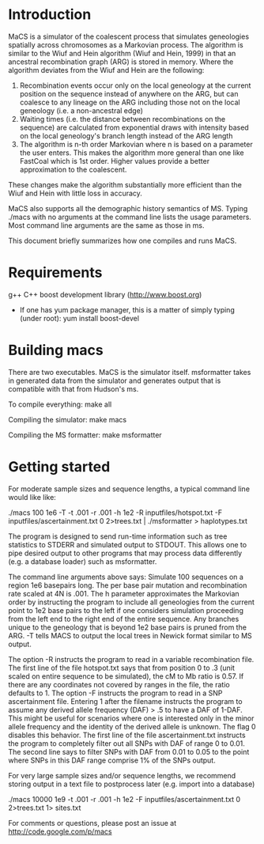 # Introduction #

MaCS is a simulator of the coalescent process that simulates geneologies spatially across chromosomes as a Markovian process.  The algorithm is similar to the Wiuf and Hein algorithm (Wiuf and Hein, 1999) in that an ancestral recombination graph (ARG) is stored in memory.  Where the algorithm deviates from the Wiuf and Hein are the following:

1) Recombination events occur only on the local geneology at the current position on the sequence instead of anywhere on the ARG, but can coalesce to any lineage on the ARG including those not on the local geneology (i.e. a non-ancestral edge)
2) Waiting times (i.e. the distance between recombinations on the sequence) are calculated from exponential draws with intensity based on the local geneology's branch length instead of the ARG length
3) The algorithm is n-th order Markovian where n is based on a parameter the user enters.  This makes the algorithm more general than one like FastCoal which is 1st order. Higher values provide a better approximation to the coalescent.

These changes make the algorithm substantially more efficient than the Wiuf and Hein with little loss in accuracy.

MaCS also supports all the demographic history semantics of MS.  Typing ./macs with no arguments at the command line lists the usage parameters.  Most command line arguments are the same as those in ms.

This document briefly summarizes how one compiles and runs MaCS.

# Requirements #

g++
C++ boost development library (http://www.boost.org)
- If one has yum package manager, this is a matter of simply typing (under root):
yum install boost-devel

# Building macs #

There are two executables.  MaCS is the simulator itself.  msformatter takes in generated data from the simulator and generates output that is compatible with that from Hudson's ms.

To compile everything:
make all

Compiling the simulator:
make macs

Compiling the MS formatter:
make msformatter

# Getting started #

For moderate sample sizes and sequence lengths,  a typical command line would like like:

./macs 100 1e6 -T -t .001 -r .001 -h 1e2 -R inputfiles/hotspot.txt -F inputfiles/ascertainment.txt 0 2>trees.txt | ./msformatter > haplotypes.txt

The program is designed to send run-time information such as tree statistics to STDERR and simulated output to STDOUT.  This allows one to pipe desired output to other programs that may process data differently (e.g. a database loader) such as msformatter.

The command line arguments above says:
Simulate 100 sequences on a region 1e6 basepairs long.  The per base pair mutation and recombination rate scaled at 4N is .001.  The h parameter approximates the Markovian order by instructing the program to include all geneologies from the current point to 1e2 base pairs to the left if one considers simulation proceeding from the left end to the right end of the entire sequence.  Any branches unique to the geneology that is beyond 1e2 base pairs is pruned from the ARG. -T tells MACS to output the local trees in Newick format similar to MS output.

The option -R instructs the program to read in a variable recombination file.  The first line of the file hotspot.txt says that from position 0 to .3 (unit scaled on entire sequence to be simulated), the cM to Mb ratio is 0.57. If there are any coordinates not covered by ranges in the file, the ratio defaults to 1.
The option -F instructs the program to read in a SNP ascertainment file.  Entering 1 after the filename instructs the program to assume any derived allele frequency (DAF) > .5 to have a DAF of 1-DAF.  This might be useful for scenarios where one is interested only in the minor allele frequency and the identity of the derived allele is unknown.  The flag 0 disables this behavior.  The first line of the file ascertainment.txt instructs the program to completely filter out all SNPs with DAF of range 0 to 0.01.  The second line says to filter SNPs with DAF from 0.01 to 0.05 to the point where SNPs in this DAF range comprise 1% of the SNPs output.

For very large sample sizes and/or sequence lengths, we recommend storing output in a text file to postprocess later (e.g. import into a database)

./macs 10000 1e9 -t .001 -r .001 -h 1e2 -F inputfiles/ascertainment.txt 0 2>trees.txt 1> sites.txt

For comments or questions, please post an issue at http://code.google.com/p/macs